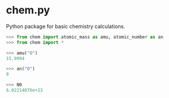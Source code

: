 # chem.py
Python package for basic chemistry calculations.

```python
>>> from chem import atomic_mass as amu, atomic_number as an
>>> from chem import *

>>> amu("O")
15.9994

>>> an("O")
8

>>> N0
6.02214076e+23
```
